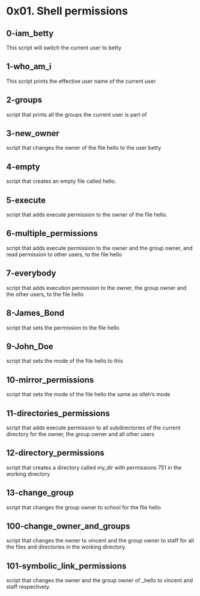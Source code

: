 # 0x01. Shell permissions
## 0-iam_betty
This script will switch the current user to betty

## 1-who_am_i
This script prints the effective user name of the current user

## 2-groups
script that prints all the groups the current user is part of

## 3-new_owner
script that changes the owner of the file hello to the user betty

## 4-empty
script that creates an empty file called hello.

## 5-execute
 script that adds execute permission to the owner of the file hello.

## 6-multiple_permissions
 script that adds execute permission to the owner and the group owner, and read permission to other users, to the file hello

## 7-everybody
script that adds execution permission to the owner, the group owner and the other users, to the file hello

## 8-James_Bond
script that sets the permission to the file hello

## 9-John_Doe
script that sets the mode of the file hello to this

## 10-mirror_permissions
script that sets the mode of the file hello the same as olleh’s mode

## 11-directories_permissions
script that adds execute permission to all subdirectories of the current directory for the owner, the group owner and all other users

## 12-directory_permissions
script that creates a directory called my_dir with permissions 751 in the working directory

## 13-change_group
script that changes the group owner to school for the file hello

## 100-change_owner_and_groups
script that changes the owner to vincent and the group owner to staff for all the files and directories in the working directory.

## 101-symbolic_link_permissions
script that changes the owner and the group owner of _hello to vincent and staff respectively.
